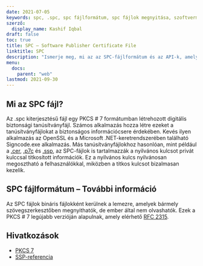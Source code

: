 ```yaml
---
date: 2021-07-05
keywords: spc, .spc, spc fájlformátum, spc fájlok megnyitása, szoftvermegjelenítői tanúsítvány fájl
szerző:
  display_name: Kashif Iqbal
draft: false
toc: true
title: SPC – Software Publisher Certificate File
linktitle: SPC
description: "Ismerje meg, mi az az SPC-fájlformátum és az API-k, amelyek SPC-fájlokat hozhatnak létre és nyithatnak meg."
menu:
  docs:
    parent: "web"
lastmod: 2021-09-30
---
```


## Mi az SPC fájl?

Az .spc kiterjesztésű fájl egy PKCS # 7 formátumban létrehozott digitális biztonsági tanúsítványfájl. Számos alkalmazás hozza létre ezeket a tanúsítványfájlokat a biztonságos információcsere érdekében. Kevés ilyen alkalmazás az OpenSSL és a Microsoft .NET-keretrendszerében található Signcode.exe alkalmazás. Más tanúsítványfájlokhoz hasonlóan, mint például a [.cer](/hu/web/cer/), [.p7c](/hu/web/p7c/) és [.ssp](/hu/web/ssp/), az SPC-fájlok is tartalmazzák a nyilvános kulcsot privát kulccsal titkosított információk. Ez a nyilvános kulcs nyilvánosan megosztható a felhasználókkal, miközben a titkos kulcsot bizalmasan kezelik.

## SPC fájlformátum – További információ

Az SPC fájlok bináris fájlokként kerülnek a lemezre, amelyek bármely szövegszerkesztőben megnyithatók, de ember által nem olvashatók. Ezek a PKCS # 7 legújabb verzióján alapulnak, amely elérhető [RFC 2315](https://datatracker.ietf.org/doc/html/rfc2315).

## Hivatkozások

* [PKCS 7](https://en.wikipedia.org/wiki/PKCS_7)
* [SSP-referencia](https://scalate.github.io/scalate/documentation/ssp-reference.html)

